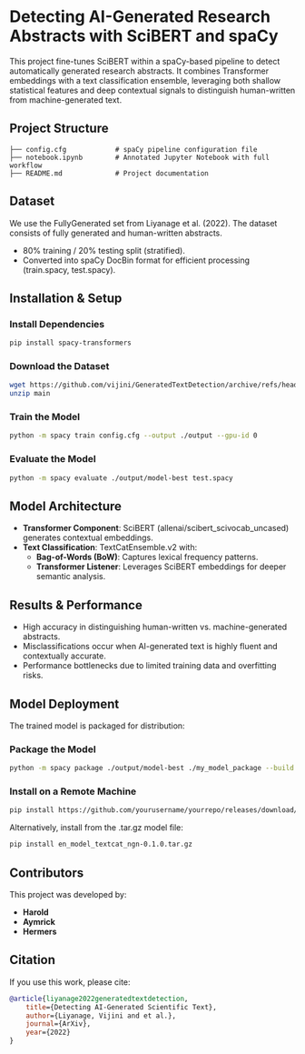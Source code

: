 # Detecting AI-Generated Research Abstracts with SciBERT and spaCy

This project fine-tunes SciBERT within a spaCy-based pipeline to detect automatically generated research abstracts. It combines Transformer embeddings with a text classification ensemble, leveraging both shallow statistical features and deep contextual signals to distinguish human-written from machine-generated text.

## Project Structure

```
├── config.cfg            # spaCy pipeline configuration file
├── notebook.ipynb        # Annotated Jupyter Notebook with full workflow
├── README.md             # Project documentation
```

## Dataset

We use the FullyGenerated set from Liyanage et al. (2022). The dataset consists of fully generated and human-written abstracts.
- 80% training / 20% testing split (stratified).
- Converted into spaCy DocBin format for efficient processing (train.spacy, test.spacy).

## Installation & Setup

### Install Dependencies

```bash
pip install spacy-transformers
```

### Download the Dataset

```bash
wget https://github.com/vijini/GeneratedTextDetection/archive/refs/heads/main.zip
unzip main
```

### Train the Model

```bash
python -m spacy train config.cfg --output ./output --gpu-id 0
```

### Evaluate the Model

```bash
python -m spacy evaluate ./output/model-best test.spacy
```


## Model Architecture

- **Transformer Component**: SciBERT (allenai/scibert_scivocab_uncased) generates contextual embeddings.
- **Text Classification**: TextCatEnsemble.v2 with:
    - **Bag-of-Words (BoW)**: Captures lexical frequency patterns.
    - **Transformer Listener**: Leverages SciBERT embeddings for deeper semantic analysis.

## Results & Performance

- High accuracy in distinguishing human-written vs. machine-generated abstracts.
- Misclassifications occur when AI-generated text is highly fluent and contextually accurate.
- Performance bottlenecks due to limited training data and overfitting risks.

## Model Deployment

The trained model is packaged for distribution:

### Package the Model

```bash
python -m spacy package ./output/model-best ./my_model_package --build wheel --create-meta
```

### Install on a Remote Machine

```bash
pip install https://github.com/yourusername/yourrepo/releases/download/v1.0.0/your_model.whl
```

Alternatively, install from the .tar.gz model file:

```bash
pip install en_model_textcat_ngn-0.1.0.tar.gz
```

## Contributors

This project was developed by:
- **Harold** 
- **Aymrick**
- **Hermers**

## Citation

If you use this work, please cite:

```bibtex
@article{liyanage2022generatedtextdetection,
    title={Detecting AI-Generated Scientific Text},
    author={Liyanage, Vijini and et al.},
    journal={ArXiv},
    year={2022}
}
```